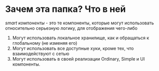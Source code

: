 # Зачем эта папка? Что в ней

_smart компоненты_ - это те компоненты, которые могут использовать относительно серьезную логику, для отображения чего-либо
1. Могут использовать локальное хранилище, как и обращаться к глобальному (не изменяя его)
2. Могут использовать все доступные хуки, кроме тех, что взаимодействуют с сетью
3. Могут использовать в своей реализации Ordinary, Simple и UI компоненты.